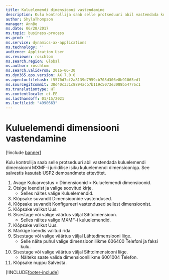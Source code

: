 ```yaml
---
title: Kuluelemendi dimensiooni vastendamine
description: Kulu kontrollija saab selle protseduuri abil vastendada kuluelemendi dimensiooni MXMF-i juriidilise isiku kuluelemendi dimensiooniga.
author: ShylaThompson
manager: AnnBe
ms.date: 06/28/2017
ms.topic: business-process
ms.prod: ''
ms.service: dynamics-ax-applications
ms.technology: ''
audience: Application User
ms.reviewer: roschlom
ms.search.region: Global
ms.author: roschlom
ms.search.validFrom: 2016-06-30
ms.dyn365.ops.version: AX 7.0.0
ms.openlocfilehash: f5570d7cf2a8139d7959cb708d306e8b91065ed1
ms.sourcegitcommit: 38d40c331c8894acb7b119c5073e3088b54776c1
ms.translationtype: HT
ms.contentlocale: et-EE
ms.lasthandoff: 01/15/2021
ms.locfileid: "4990663"
---
```

# <a name="map-a-cost-element-dimension"></a>Kuluelemendi dimensiooni vastendamine

[!include [banner](../../includes/banner.md)]

Kulu kontrollija saab selle protseduuri abil vastendada kuluelemendi dimensiooni MXMF-i juriidilise isiku kuluelemendi dimensiooniga. See salvestis kasutab USP2 demoandmete ettevõtet.

1. Avage Kuluarvestus > Dimensioonid > Kuluelemendi dimensioonid.
2. Otsige loendist ja valige soovitud kirje.
    * Selles näites valige Kuluelemendid.  
3. Klõpsake suvandit Dimensioonide vastendused.
4. Klõpsake suvandit Konfigureeri vastendused sellest dimensioonist.
5. Klõpsake valikut Uus.
6. Sisestage või valige väärtus väljal Sihtdimensioon.
    * Selles näites valige MXMF-i kuluelemendid.  
7. Klõpsake valikut Uus.
8. Märkige loendis valitud rida.
9. Sisestage või valige väärtus väljal Lähtedimensiooni liige.
    * Selle näite puhul valige dimensiooniliikme 606400 Telefoni ja faksi kulu.  
10. Sisestage või valige väärtus väljal Sihtdimensiooni liige.
    * Näiteks saate valida dimensiooniliikme 6001004 Telefon.  
11. Klõpsake nuppu Salvesta.



[!INCLUDE[footer-include](../../../includes/footer-banner.md)]